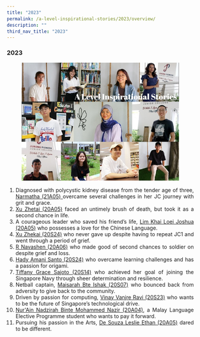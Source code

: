 ```yaml
---
title: "2023"
permalink: /a-level-inspirational-stories/2023/overview/
description: ""
third_nav_title: "2023"
---
```

<div align=justify>

<h3><strong>2023</strong></h3>

<figure>
<img src="/images/Accomplishment/2023/A Level Inspirational Stories 2023 Landing Page Collage.jpg">
</figure>
	
<ol>
	<li></a> Diagnosed with polycystic kidney disease from the tender age of three, <a href="/accomplishments/students/a-level-inspirational-stories/2023/Narmatha/">Narmatha (21A05) </a>overcame several challenges in her JC journey with grit and grace.</li>

<li><a href="/accomplishments/students/a-level-inspirational-stories/2022/xu-zhetai/">Xu Zhetai (20A05)</a> faced an untimely brush of death, but took it as a second chance in life.</li>
		<li>A courageous leader who saved his friend’s life, <a href="/accomplishments/students/a-level-inspirational-stories/2022/joshua/">Lim Khai Loei Joshua (20A05)</a> who possesses a love for the Chinese Language.</li>
	<li><a href="/accomplishments/students/a-level-inspirational-stories/2022/xuzhekai/">Xu Zhekai (20S24)</a> who never gave up despite having to repeat JC1 and went through a period of grief.</li>
	<li><a href="/accomplishments/students/a-level-inspirational-stories/2022/navashen/">R Navashen (20A06)</a> who made good of second chances to soldier on despite grief and loss.</li>
	<li><a href="/accomplishments/students/a-level-inspirational-stories/2022/amani/">Hady Amani Santo (20S24)</a> who overcame learning challenges and has a passion for origami.</li>
	<li><a href="/accomplishments/students/a-level-inspirational-stories/2022/tiffany/">Tiffany Grace Sajoto (20S14)</a> who achieved her goal of joining the Singapore Navy through sheer determination and resilience.</li>
	<li>Netball captain, <a href="/accomplishments/students/a-level-inspirational-stories/2022/maisarah/">Maisarah Bte Ishak (20S07)</a> who bounced back from adversity to give back to the community.</li>
	<li>Driven by passion for computing, <a href="/accomplishments/students/a-level-inspirational-stories/2022/vinay/">Vinay Vanjre Ravi (20S23)</a> who wants to be the future of Singapore’s technological drive.</li>
	<li><a href="/accomplishments/students/a-level-inspirational-stories/2022/ain/">Nur'Ain Nadzirah Binte Mohammed Nazir (20A04)</a>, a Malay Language Elective Programme student who wants to pay it forward.</li>
	<li>Pursuing his passion in the Arts, <a href="/accomplishments/students/a-level-inspirational-stories/2022/ethan/">De Souza Leslie Ethan (20A05)</a> dared to be different.</li></ol>